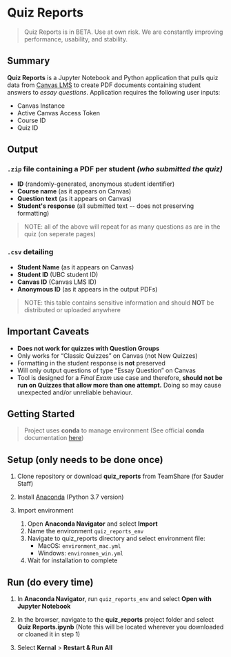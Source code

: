 # Quiz Reports

> Quiz Reports is in BETA. Use at own risk. We are constantly improving performance, usability, and stability.

## Summary

**Quiz Reports** is a Jupyter Notebook and Python application that pulls quiz data from [Canvas LMS](https://github.com/instructure/canvas-lms) to create PDF documents containing student answers to *essay questions*. Application requires the following user inputs:

* Canvas Instance
* Active Canvas Access Token
* Course ID
* Quiz ID


## Output

### `.zip` file containing a PDF per student *(who submitted the quiz)*

* **ID** (randomly-generated, anonymous student identifier)
* **Course name** (as it appears on Canvas)
* **Question text** (as it appears on Canvas)
* **Student's response** (all submitted text -- does not preserving formatting)

> NOTE: all of the above will repeat for as many questions as are in the quiz (on seperate pages)

### `.csv` detailing

* **Student Name** (as it appears on Canvas)
* **Student ID** (UBC student ID)
* **Canvas ID** (Canvas LMS ID)
* **Anonymous ID** (as it appears in the output PDFs)

> NOTE: this table contains sensitive information and should **NOT** be distributed or uploaded anywhere

## Important Caveats

* **Does not work for quizzes with Question Groups**
* Only works for “Classic Quizzes” on Canvas (not New Quizzes)
* Formatting in the student response is **not** preserved
* Will only output questions of type “Essay Question” on Canvas
* Tool is designed for a *Final Exam* use case and therefore, **should not be run on Quizzes that allow more than one attempt.** Doing so may cause unexpected and/or unreliable behaviour.

## Getting Started

> Project uses **conda** to manage environment (See official **conda** documentation [here](https://docs.conda.io/projects/conda/en/latest/user-guide/tasks/manage-environments.html#creating-an-environment-from-an-environment-yml-file))

## Setup (only needs to be done once)

1. Clone repository or download **quiz_reports** from TeamShare (for Sauder Staff)

1. Install [Anaconda](https://www.anaconda.com/distribution/#download-section) (Python 3.7 version)

1. Import environment
    1. Open **Anaconda Navigator** and select **Import**
    1. Name the environment `quiz_reports_env`
    1. Navigate to quiz_reports directory and select environment file:
        * MacOS: `environment_mac.yml`
        * Windows: `environmen_win.yml`
    1. Wait for installation to complete

## Run (do every time)

1. In **Anaconda Navigator**, run `quiz_reports_env` and select **Open with Jupyter Notebook**

1. In the browser, navigate to the **quiz_reports** project folder and select **Quiz Reports.ipynb** (Note this will be located wherever you downloaded or cloaned it in step 1)

1. Select **Kernal** > **Restart & Run All**